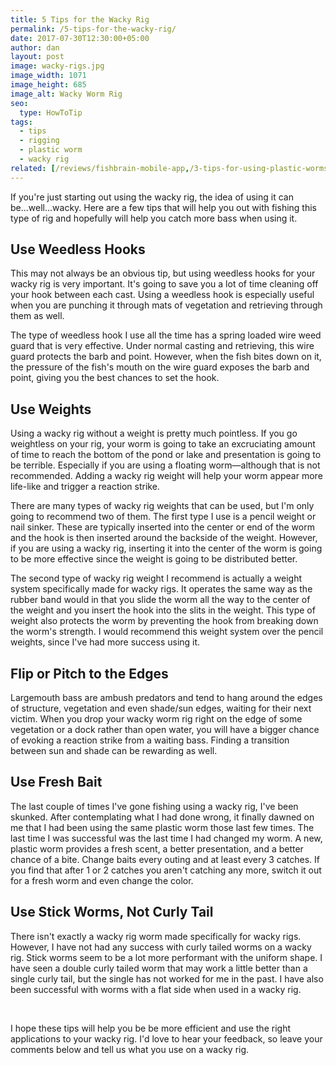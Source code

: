 ```yaml
---
title: 5 Tips for the Wacky Rig
permalink: /5-tips-for-the-wacky-rig/
date: 2017-07-30T12:30:00+05:00
author: dan
layout: post
image: wacky-rigs.jpg
image_width: 1071
image_height: 685
image_alt: Wacky Worm Rig
seo:
  type: HowToTip
tags:
  - tips
  - rigging
  - plastic worm
  - wacky rig
related: [/reviews/fishbrain-mobile-app,/3-tips-for-using-plastic-worms/,/5-bank-fishing-tips/,]
---
```

If you're just starting out using the wacky rig, the idea of using it can be...well...wacky. Here are a few tips that will help you out with fishing this type of rig and hopefully will help you catch more bass when using it.

## Use Weedless Hooks
This may not always be an obvious tip, but using weedless hooks for your wacky rig is very important. It's going to save you a lot of time cleaning off your hook between each cast. Using a weedless hook is especially useful when you are punching it through mats of vegetation and retrieving through them as well.

The type of weedless hook I use all the time has a spring loaded wire weed guard that is very effective. Under normal casting and retrieving, this wire guard protects the barb and point. However, when the fish bites down on it, the pressure of the fish's mouth on the wire guard exposes the barb and point, giving you the best chances to set the hook.

## Use Weights
Using a wacky rig without a weight is pretty much pointless. If you go weightless on your rig, your worm is going to take an excruciating amount of time to reach the bottom of the pond or lake and presentation is going to be terrible. Especially if you are using a floating worm&mdash;although that is not recommended. Adding a wacky rig weight will help your worm appear more life-like and trigger a reaction strike.

There are many types of wacky rig weights that can be used, but I'm only going to recommend two of them. The first type I use is a pencil weight or nail sinker. These are typically inserted into the center or end of the worm and the hook is then inserted around the backside of the weight. However, if you are using a wacky rig, inserting it into the center of the worm is going to be more effective since the weight is going to be distributed better.

The second type of wacky rig weight I recommend is actually a weight system specifically made for wacky rigs. It operates the same way as the rubber band would in that you slide the worm all the way to the center of the weight and you insert the hook into the slits in the weight. This type of weight also protects the worm by preventing the hook from breaking down the worm's strength. I would recommend this weight system over the pencil weights, since I've had more success using it.

## Flip or Pitch to the Edges
Largemouth bass are ambush predators and tend to hang around the edges of structure, vegetation and even shade/sun edges, waiting for their next victim. When you drop your wacky worm rig right on the edge of some vegetation or a dock rather than open water, you will have a bigger chance of evoking a reaction strike from a waiting bass. Finding a transition between sun and shade can be rewarding as well.

## Use Fresh Bait
The last couple of times I've gone fishing using a wacky rig, I've been skunked. After contemplating what I had done wrong, it finally dawned on me that I had been using the same plastic worm those last few times. The last time I was successful was the last time I had changed my worm. A new, plastic worm provides a fresh scent, a better presentation, and a better chance of a bite. Change baits every outing and at least every 3 catches. If you find that after 1 or 2 catches you aren't catching any more, switch it out for a fresh worm and even change the color.

## Use Stick Worms, Not Curly Tail
There isn't exactly a wacky rig worm made specifically for wacky rigs. However, I have not had any success with curly tailed worms on a wacky rig. Stick worms seem to be a lot more performant with the uniform shape. I have seen a double curly tailed worm that may work a little better than a single curly tail, but the single has not worked for me in the past. I have also been successful with worms with a flat side when used in a wacky rig.

&nbsp;

I hope these tips will help you be be more efficient and use the right applications to your wacky rig. I'd love to hear your feedback, so leave your comments below and tell us what you use on a wacky rig.
